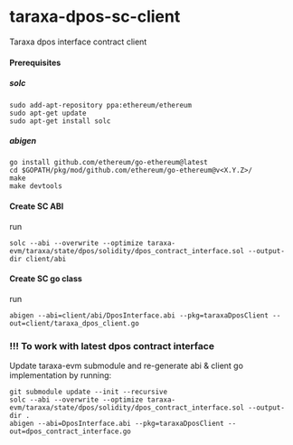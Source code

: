 # taraxa-dpos-sc-client
Taraxa dpos interface contract client 


#### Prerequisites
##### solc
```
sudo add-apt-repository ppa:ethereum/ethereum
sudo apt-get update
sudo apt-get install solc
```

##### abigen
```
go install github.com/ethereum/go-ethereum@latest
cd $GOPATH/pkg/mod/github.com/ethereum/go-ethereum@v<X.Y.Z>/
make
make devtools
```

#### Create SC ABI
run
```
solc --abi --overwrite --optimize taraxa-evm/taraxa/state/dpos/solidity/dpos_contract_interface.sol --output-dir client/abi
```

#### Create SC go class
run
```
abigen --abi=client/abi/DposInterface.abi --pkg=taraxaDposClient --out=client/taraxa_dpos_client.go
```

### !!! To work with latest dpos contract interface
Update taraxa-evm submodule and re-generate abi & client go implementation by running:
```
git submodule update --init --recursive
solc --abi --overwrite --optimize taraxa-evm/taraxa/state/dpos/solidity/dpos_contract_interface.sol --output-dir .
abigen --abi=DposInterface.abi --pkg=taraxaDposClient --out=dpos_contract_interface.go
```


